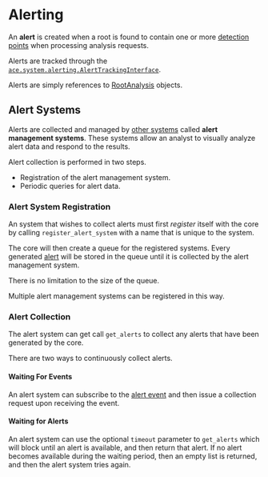# Alerting

An **alert** is created when a root is found to contain one or more [detection points](../design/detection_points.md) when processing analysis requests. 

Alerts are tracked through the [`ace.system.alerting.AlertTrackingInterface`](https://github.com/ace-ecosystem/ace2-core/blob/main/ace/system/alerting.py).

Alerts are simply references to [RootAnalysis]() objects.

## Alert Systems

Alerts are collected and managed by [other systems]() called **alert management systems**. These systems allow an analyst to visually analyze alert data and respond to the results.

Alert collection is performed in two steps.

- Registration of the alert management system.
- Periodic queries for alert data.

### Alert System Registration

An system that wishes to collect alerts must first *register* itself with the core by calling `register_alert_system` with a name that is unique to the system.

The core will then create a queue for the registered systems. Every generated [alert]() will be stored in the queue until it is collected by the alert management system.

There is no limitation to the size of the queue.

Multiple alert management systems can be registered in this way.

### Alert Collection

The alert system can get call `get_alerts` to collect any alerts that have been generated by the core.

There are two ways to continuously collect alerts.

#### Waiting For Events

An alert system can subscribe to the [alert event]() and then issue a collection request upon receiving the event.

#### Waiting for Alerts

An alert system can use the optional `timeout` parameter to `get_alerts` which will block until an alert is available, and then return that alert. If no alert becomes available during the waiting period, then an empty list is returned, and then the alert system tries again.